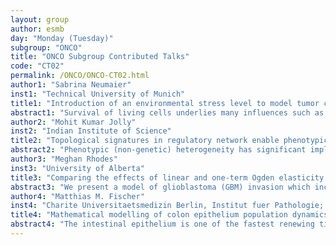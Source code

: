 ```yaml
---
layout: group
author: esmb
day: "Monday (Tuesday)"
subgroup: "ONCO"
title: "ONCO Subgroup Contributed Talks"
code: "CT02"
permalink: /ONCO/ONCO-CT02.html
author1: "Sabrina Neumaier"
inst1: "Technical University of Munich"
title1: "Introduction of an environmental stress level to model tumor cell growth and survival"
abstract1: "Survival of living cells underlies many influences such as nutrient saturation, oxygen level, drug concentrations or mechanical forces. Data-supported mathematical modeling can be a powerful tool to get a better understanding of cell behavior in different settings. However, under consideration of numerous environmental factors mathematical modeling can get challenging. We present an approach to model the separate influences of each environmental quantity on the cells in a collective manner by introducing the 'environmental stress level'. It is an artificial, immeasurable variable, which quantifies to what extent viable cells would get in a stressed state, if exposed to certain conditions. A high stress level can inhibit cell growth, promote cell death and influence cell movement. As a proof of concept, we compare two systems of ordinary differential equations, which model tumor cell dynamics under various nutrient saturations respectively with and without considering an environmental stress level. Particle-based Bayesian inversion methods are used to calibrate unknown model parameters with time resolved measurements of in vitro populations of liver cancer cells. While predictions of both calibrated models show good agreement with the data, the model considering the stress level yields a better fitting."
author2: "Mohit Kumar Jolly"
inst2: "Indian Institute of Science"
title2: "Topological signatures in regulatory network enable phenotypic heterogeneity in small cell lung cancer"
abstract2: "Phenotypic (non-genetic) heterogeneity has significant implications for development and evolution of organs, organisms, and populations. Recent observations in multiple cancers have unravelled the role of phenotypic heterogeneity in driving metastasis and therapy recalcitrance. However, the origins of such phenotypic heterogeneity are poorly understood in most cancers. Here, we investigate a regulatory network underlying phenotypic heterogeneity in small cell lung cancer, a devastating disease with no molecular targeted therapy. Discrete and continuous dynamical simulations of this network reveal its multistable behavior that can explain co-existence of four experimentally observed phenotypes. Analysis of the network topology uncovers that multistability emerges from two teams of players that mutually inhibit each other but members of a team activate one another, forming a 'toggle switch' between the two teams. Deciphering these topological signatures in cancer-related regulatory networks can unravel their 'latent' design principles and offer a rational approach to characterize phenotypic heterogeneity in a tumor."
author3: "Meghan Rhodes"
inst3: "University of Alberta"
title3: "Comparing the effects of linear and one-term Ogden elasticity in a model of glioblastoma invasion."
abstract3: "We present a model of glioblastoma (GBM) invasion which includes mass effects and tissue mechanics. Furthermore, we show how different brain tissue elasticity models affect the dynamics and invasion wave speed. Inspired by Budday et al. (2017) who mechanically tested brain tissue to determine an appropriate constitutive model of brain tissue mechanics, we explore two models: The linear elasticity model, and the one-term Ogden model. In a simplified 1D version of the model, we show the existence of travelling wave solutions. The traveling waves can be viewed as the invasion of GBM tumor cells into the surrounding healthy brain tissue. Thus, identifying the speed of the wave and how it is affected by model components and parameters is useful in determining what drives invasion. We show that although the wave speed is independent of the chosen mechanical model, the dynamics of GBM spread and the effects on surrounding brain tissue differ significantly between the linear and one-term Ogden elasticity models. Simulations predict opposite modes of GBM invasion depending on the mechanical model, with the linear and one-term Ogden models showing that GBM invades via either “pushing” or “pulling” on the surrounding tissue, respectively."
author4: "Matthias M. Fischer"
inst4: "Charite Universitaetsmedizin Berlin, Institut fuer Pathologie; IRI Life Sciences, Humboldt University, Berlin, Germany"
title4: "Mathematical modelling of colon epithelium population dynamics reveals conditions for maintaining tissue homoeostasis"
abstract4: "The intestinal epithelium is one of the fastest renewing tissues in mammals and shows a remarkable degree of stability towards external perturbations such as physical injuries or radiation damage. This process is driven by intestinal stem cells as well as by differentiated cells being able to revert back to a stem cell state in situations of tissue regeneration. Self-renewal and regeneration, however, require a tightly regulated balance to uphold tissue homoeostasis, as failures in maintaining this balance may lead to tissue extinction or to unbounded growth, thereby giving rise to cancerous lesions.Here, we present and analyze a mathematical model of intestinal epithelium population dynamics. The model allows to derive conditions for stability and thereby helps to identify mechanisms that lead to loss of homoeostasis, causing either regenerative failure or unbounded, malignant growth. One of the key results is the existence of specific thresholds in feedbacks after which unbounded growth occur, and a subsequent convergence of the system to a stable ratio of stem to non-stem cells. Additionally, we demonstrate how allowing for dedifferentiation enables the system to recover more gracefully after certain external perturbations from equilibrium, however opens up another way to malignant growth."
---
```

